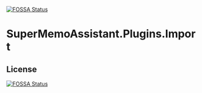[![FOSSA Status](https://app.fossa.io/api/projects/git%2Bgithub.com%2Fsupermemo%2FSuperMemoAssistant.Plugins.Import.svg?type=shield)](https://app.fossa.io/projects/git%2Bgithub.com%2Fsupermemo%2FSuperMemoAssistant.Plugins.Import?ref=badge_shield)

# SuperMemoAssistant.Plugins.Import

## License
[![FOSSA Status](https://app.fossa.io/api/projects/git%2Bgithub.com%2Fsupermemo%2FSuperMemoAssistant.Plugins.Import.svg?type=large)](https://app.fossa.io/projects/git%2Bgithub.com%2Fsupermemo%2FSuperMemoAssistant.Plugins.Import?ref=badge_large)